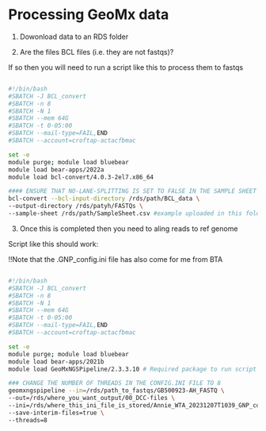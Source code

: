 # Processing GeoMx data

1. Dowonload data to an RDS folder

2. Are the files BCL files (i.e. they are not fastqs)?

If so then you will need to run a script like this to process them to fastqs


```bash

#!/bin/bash
#SBATCH -J BCL_convert			
#SBATCH -n 8                                          
#SBATCH -N 1                                           
#SBATCH --mem 64G                                    
#SBATCH -t 0-05:00                                     
#SBATCH --mail-type=FAIL,END                           
#SBATCH --account=croftap-actacfbmac       

set -e
module purge; module load bluebear 
module load bear-apps/2022a
module load bcl-convert/4.0.3-2el7.x86_64

#### ENSURE THAT NO-LANE-SPLITTING IS SET TO FALSE IN THE SAMPLE SHEET ####
bcl-convert --bcl-input-directory /rds/path/BCL_data \
--output-directory /rds/patyh/FASTQs \
--sample-sheet /rds/path/SampleSheet.csv #example uploaded in this folder

```




3. Once this is completed then you need to aling reads to ref genome

Script like this should work:


!!Note that the .GNP_config.ini file has also come for me from BTA

```bash

#!/bin/bash
#SBATCH -J BCL_convert			
#SBATCH -n 8                                          
#SBATCH -N 1                                           
#SBATCH --mem 64G                                    
#SBATCH -t 0-05:00                                     
#SBATCH --mail-type=FAIL,END                           
#SBATCH --account=croftap-actacfbmac       

set -e
module purge; module load bluebear 
module load bear-apps/2021b
module load GeoMxNGSPipeline/2.3.3.10 # Required package to run script

### CHANGE THE NUMBER OF THREADS IN THE CONFIG.INI FILE TO 8
geomxngspipeline --in=/rds/path_to_fastqs/GB500923-AH_FASTQ \
--out=/rds/where_you_want_output/00_DCC-files \
--ini=/rds/where_this_ini_file_is_stored/Annie_WTA_20231207T1039_GNP_config.ini \  # example uploaded, need editing based on names of wells and 'scan widths' 
--save-interim-files=true \
--threads=8



```




